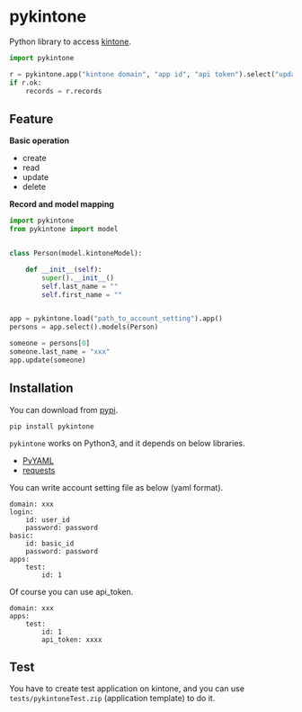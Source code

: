 # pykintone

Python library to access [kintone](https://kintone.cybozu.com).

```python
import pykintone

r = pykintone.app("kintone domain", "app id", "api token").select("updated_time > NOW()")
if r.ok:
    records = r.records
```

## Feature

**Basic operation**

* create
* read
* update
* delete

**Record and model mapping**

```python
import pykintone
from pykintone import model


class Person(model.kintoneModel):

    def __init__(self):
        super().__init__()
        self.last_name = ""
        self.first_name = ""


app = pykintone.load("path_to_account_setting").app()
persons = app.select().models(Person)

someone = persons[0]
someone.last_name = "xxx"
app.update(someone)

```

## Installation

You can download from [pypi](https://pypi.python.org/pypi/pykintone).

```
pip install pykintone
```

`pykintone` works on Python3, and it depends on below libraries.

* [PyYAML](http://pyyaml.org/wiki/PyYAML)
* [requests](http://docs.python-requests.org/en/latest/)

You can write account setting file as below (yaml format).

```
domain: xxx
login:
    id: user_id
    password: password
basic:
    id: basic_id
    password: password
apps:
    test:
        id: 1
```

Of course you can use api_token. 

```
domain: xxx
apps:
    test:
        id: 1
        api_token: xxxx
```

## Test

You have to create test application on kintone, and you can use `tests/pykintoneTest.zip` (application template) to do it.
